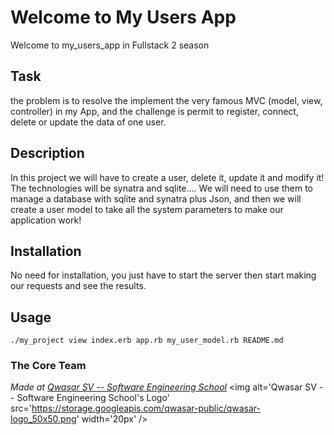 # Welcome to My Users App
Welcome to my_users_app in Fullstack 2 season

## Task
the problem is to resolve the implement the very famous MVC (model, view, controller) in my App, and the challenge is permit to register, connect, delete or update the data of one user.

## Description
In this project we will have to create a user, delete it, update it and modify it! The technologies will be synatra and sqlite....
We will need to use them to manage a database with sqlite and synatra plus Json, and then we will create a user model to take all the system parameters to make our application work!

## Installation
No need for installation, you just have to start the server then start making our requests and see the results.

## Usage

```
./my_project view index.erb app.rb my_user_model.rb README.md
```

### The Core Team


<span><i>Made at <a href='https://qwasar.io'>Qwasar SV -- Software Engineering School</a></i></span>
<span><img alt='Qwasar SV -- Software Engineering School's Logo' src='https://storage.googleapis.com/qwasar-public/qwasar-logo_50x50.png' width='20px' /></span>
